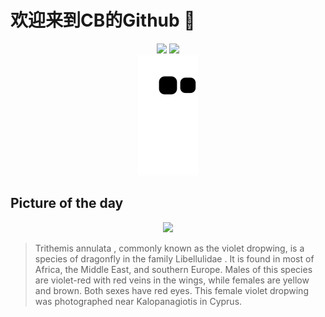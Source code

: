 
# 欢迎来到CB的Github 👋

<div align="center">
  <img height="137px" src="https://github-readme-stats.vercel.app/api?username=SuperCB&show_icons=true&theme=radical" />
  <img height="137px" src="https://github-readme-stats.vercel.app/api/top-langs/?username=SuperCB&hide_title=true&hide_border=true&layout=compact&langs_count=6&text_color=000&icon_color=fff" />
</div>


<div align="center">
    <img src="./contribution-snake/github-contribution-grid-snake.svg" />
</div>



## Picture of the day
<div align="center">
  <img width=400px src="https://upload.wikimedia.org/wikipedia/commons/thumb/3/32/Violet_dropwing_%28Trithemis_annulata%29_female_Cyprus.jpg/600px-Violet_dropwing_%28Trithemis_annulata%29_female_Cyprus.jpg" />
</div>

>Trithemis annulata , commonly known as the violet dropwing, is a species of  dragonfly  in the family  Libellulidae . It is found in most of Africa, the Middle East, and southern Europe. Males of this species are violet-red with red veins in the wings, while females are yellow and brown. Both sexes have red eyes. This female violet dropwing was photographed near  Kalopanagiotis  in Cyprus.


